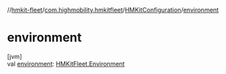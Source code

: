 //[hmkit-fleet](../../../index.md)/[com.highmobility.hmkitfleet](../index.md)/[HMKitConfiguration](index.md)/[environment](environment.md)

# environment

[jvm]\
val [environment](environment.md): [HMKitFleet.Environment](../-h-m-kit-fleet/-environment/index.md)
